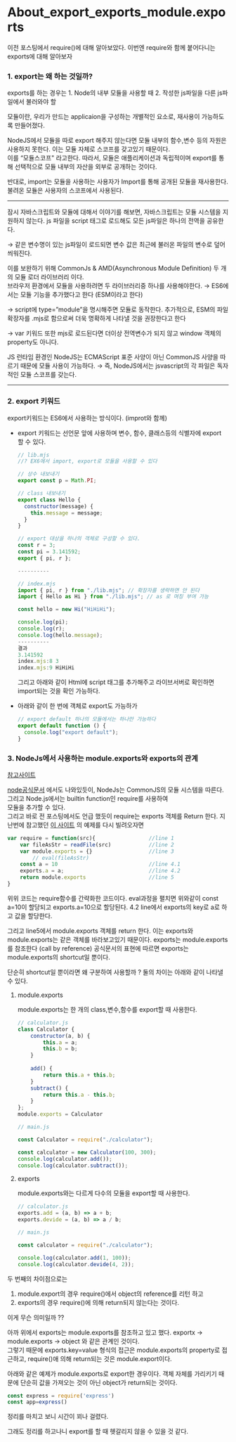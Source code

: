 

# About_export_exports_module.exports

이전 포스팅에서 require()에 대해 알아보았다. 이번엔 require와 함께 붙어다니는 exports에 대해 알아보자

### 1. export는 왜 하는 것일까?

exports를 하는 경우는 1.  Node의 내부 모듈을 사용할 때 2. 작성한 js파일을 다른 js파일에서 불러와야 할</br>

모듈이란, 우리가 만드는 applicaion을 구성하는 개별적인 요소로, 재사용이 가능하도록 만들어졌다. </br>

NodeJS에서 모듈을 따로 export 해주지 않는다면 모듈 내부의 함수,변수 등의 자원은 사용하지 못한다. 이는 모듈 자체로 스코프를 갖고있기 때문이다. </br>이를 “모듈스코프" 라고한다. 따라서, 모듈은 애플리케이션과 독립적이며 export를 통해 선택적으로 모듈 내부의 자산을 외부로 공개하는 것이다.</br>

반대로, import는 모듈을 사용하는 사용자가 Import를 통해 공개된 모듈을 재사용한다. 불려온 모듈은 사용자의 스코프에서 사용된다.</br>

---

잠시 자바스크립트와 모듈에 대해서 이야기를 해보면, 자바스크립트는 모듈 시스템을 지원하지 않는다. js 파일을 script 태그로 로드해도 모든 js파일은 하나의 전역을 공유한다. 

→ 같은 변수명이 있는 js파일이 로드되면 변수 값은 최근에 불러온 파일의 변수로 덮어씌워진다. 

이를 보완하기 위해  CommonJs & AMD(Asynchronous Module Definition) 두 개의 모듈 로더 라이브러리 이다.</br> 브라우저 환경에서  모듈을 사용하려면 두 라이브러리중 하나를 사용해야한다. → ES6에서는 모듈 기능을 추가했다고 한다 (ESM이라고 한다)

→ script에 type=”module”을 명시해주면 모듈로 동작한다. 추가적으로, ESM의 파일 확장자를 .mjs로 함으로써 더욱 명확하게 나타낼 것을 권장한다고 한다

→ var 키워드 또한 mjs로 로드된다면 더이상 전역변수가 되지 않고 window 객체의 property도 아니다.

JS 런타임 환경인 NodeJS는 ECMAScript 표준 사양이 아닌 CommonJS 사양을 따르기 때문에 모듈 사용이 가능하다.  → 즉, NodeJS에서는 jsvascript의 각 파일은 독자적인 모듈 스코프를 갖는다.

---

### 2. export 키워드

export키워드는 ES6에서 사용하는 방식이다. (improt와 함께)

- export 키워드는 선언문 앞에 사용하며 변수, 함수, 클래스등의 식별자에 export 할 수 있다.
    
    ```jsx
    // lib.mjs
    //? EX6에서 import, export로 모듈을 사용할 수 있다
    
    // 상수 내보내기
    export const p = Math.PI;
    
    // class 내보내기
    export class Hello {
      constructor(message) {
        this.message = message;
      }
    }
    
    // export 대상을 하나의 객체로 구성할 수 있다.
    const r = 3;
    const pi = 3.141592;
    export { pi, r };
    
    ----------
    
    // index.mjs
    import { pi, r } from "./lib.mjs"; // 확장자를 생략하면 안 된다
    import { Hello as Hi } from "./lib.mjs"; // as 로 며칭 부여 가능
    
    const hello = new Hi("HiHiHi");
    
    console.log(pi);
    console.log(r);
    console.log(hello.message);
    ----------
    결과
    3.141592
    index.mjs:8 3
    index.mjs:9 HiHiHi
    ```
    
    그리고 아래와 같이 Html에 script 태그를 추가해주고 라이브서버로 확인하면 import되는 것을 확인 가능하다.
    
- 아래와 같이 한 번에 객체로 export도 가능하가
    
    ```jsx
    // export default 하나의 모듈에서는 하나만 가능하다
    export default function () {
      console.log("export default");
    }
    ```
    

### 3. NodeJs에서 사용하는 module.exports와 exports의 관계

[참고사이트](https://www.geeksforgeeks.org/difference-between-module-exports-and-exports-in-node-js/#:~:text=1-,When%20we%20want%20to%20export%20a%20single%20class%2Fvariable%2Ffunction,2.)

[node공식문서](https://nodejs.org/en/knowledge/getting-started/what-is-require/) 에서도 나와있듯이, NodeJs는 CommonJS의 모듈 시스템을  따른다. 그리고 Node.js에서는 builtin function인  require를 사용하여 </br>모듈을 추가할 수 있다. </br>그리고 바로 전 포스팅에서도 언급 했듯이 require는 exports 객체를 Return 한다.  지난번에 참고했던 [이 사이트](https://medium.com/@chullino/require-exports-module-exports-%EA%B3%B5%EC%8B%9D%EB%AC%B8%EC%84%9C%EB%A1%9C-%EC%9D%B4%ED%95%B4%ED%95%98%EA%B8%B0-1d024ec5aca3) 의 예제를 다시 빌려오자면

```jsx
var require = function(src){                 //line 1
    var fileAsStr = readFile(src)            //line 2
    var module.exports = {}                  //line 3
		// eval(fileAsStr)
    const a = 10                             //line 4.1
    exports.a = a;                           //line 4.2
    return module.exports                    //line 5
}
```

위위 코드는 require함수를 간략화한 코드이다.  eval과정을 펼치면 위와같이 const a=10이 할당되고 exports.a=10으로 할당된다. 4.2 line에서 exports의 key로 a로 하고 값을 할당한다. 

그리고 line5에서 module.exports 객체를 return 한다.  이는 exports와 module.exports는 같은 객체를 바라보고있기 때문이다.  exports는 module.exports를 참조한다 (call by reference) 공식문서의 표현에 따르면 exports는 module.exports의 shortcut일 뿐이다. 

단순히 shortcut일 뿐이라면 왜 구분하여 사용할까 ?  둘의 차이는 아래와 같이 나타낼 수 있다.

1. module.exports
    
    module.exports는 한 개의 class,변수,함수를 export할 때 사용한다. 
    
    ```jsx
    // calculator.js
    class Calculator {
        constructor(a, b) {
            this.a = a;
            this.b = b;
        }
      
        add() {
            return this.a + this.b;
        }
        subtract() {
            return this.a - this.b;
        }
    };
    module.exports = Calculator
    
    // main.js
    
    const Calculator = require("./calculator");
    
    const calculator = new Calculator(100, 300);
    console.log(calculator.add());
    console.log(calculator.subtract());
    ```
    

1. exports 
    
    module.exports와는 다르게 다수의 모듈을 export할 때 사용한다.
    
    ```jsx
    // calculator.js
    exports.add = (a, b) => a + b;
    exports.devide = (a, b) => a / b;
    
    // main.js
    
    const calculator = require("./calculator");
    
    console.log(calculator.add(1, 100));
    console.log(calculator.devide(4, 2));
    ```
    

두 번째의 차이점으로는   

1. module.export의 경우 require()에서 object의 reference를 리턴 하고
2. exports의 경우 require()에 의해 return되지 않는다는 것이다. 

이게 무슨 의미일까 ?? 

아까 위에서 exports는 module.exports를 참조하고 있고 했다. exportx → module.exports → object 와 같은 관계인 것이다. </br>그렇기 때문에 exports.key=value 형식의 접근은 module.exports의 property로 접근하고, require()애 의해 return되는 것은 module.export이다.

아래와 같은 예제가 module.exports로 export한 경우이다. 객체 자체를 가리키기 때문에 단순히 값을 가져오는 것이 아닌 object가 return되는 것이다.

```jsx
const express = require('express')
const app=express()
```

정리를 마치고 보니 시간이 꾀나 걸렸다.

그래도 정리를 하고나니 export를 할 때 헷갈리지 않을 수 있을 것 같다.